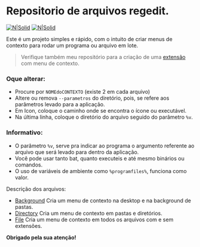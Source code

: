 # Repositorio de arquivos regedit.

[![N|Solid](https://cdn.discordapp.com/attachments/631607183301148672/724397007170568313/paypal.png)](https://www.paypal.com/cgi-bin/webscr?cmd=_donations&business=fabinhoec2210@gmail.com&item_name=F%C3%A1bio&currency_code=BRL)  [![N|Solid](https://cdn.discordapp.com/attachments/631607183301148672/724397005543178270/picpay.png)](https://app.picpay.com/user/smuu)

Este é um projeto simples e rápido, com o intuito de criar menus de contexto para rodar um programa ou arquivo em lote.

> Verifique também meu repositório para a criação de uma [extensão](https://github.com/FabioSmuu/.Deeh) com menu de contexto.

### Oque alterar:
- Procure por `NOMEdoCONTEXTO` (existe 2 em cada arquivo)
- Altere ou remova `--parametros` do diretório, pois, se refere aos parâmetros levado para a aplicação.
- Em Icon, coloque o caminho onde se encontra o ícone ou executável.
- Na última linha, coloque o diretório do arquivo seguido do parâmetro `%v`.

### Informativo:
- O parâmetro `%v`, serve pra indicar ao programa o argumento referente ao arquivo que será levado para dentro da aplicação.
- Você pode usar tanto bat, quanto executeis e até mesmo binários ou comandos.
- O uso de variáveis de ambiente como `%programfiles%`, funciona como valor.


Descrição dos arquivos:
- [Background](/Background.reg) Cria um menu de contexto na desktop e na background de pastas.
- [Directory](/Directory.reg) Cria um menu de contexto em pastas e diretórios.
- [File](File.reg) Cria um menu de contexto em todos os arquivos com e sem extensões.

**Obrigado pela sua atenção!**
